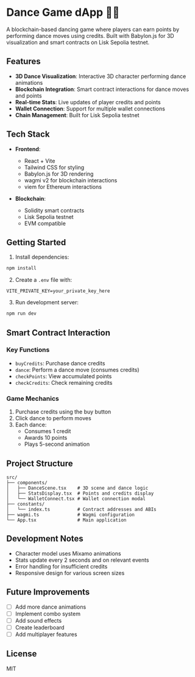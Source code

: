 # Dance Game dApp 🕺💃

A blockchain-based dancing game where players can earn points by performing dance moves using credits. Built with Babylon.js for 3D visualization and smart contracts on Lisk Sepolia testnet.

## Features

- **3D Dance Visualization**: Interactive 3D character performing dance animations
- **Blockchain Integration**: Smart contract interactions for dance moves and points
- **Real-time Stats**: Live updates of player credits and points
- **Wallet Connection**: Support for multiple wallet connections
- **Chain Management**: Built for Lisk Sepolia testnet

## Tech Stack

- **Frontend**:
  - React + Vite
  - Tailwind CSS for styling
  - Babylon.js for 3D rendering
  - wagmi v2 for blockchain interactions
  - viem for Ethereum interactions

- **Blockchain**:
  - Solidity smart contracts
  - Lisk Sepolia testnet
  - EVM compatible

## Getting Started

1. Install dependencies:
```bash
npm install
```

2. Create a `.env` file with:
```env
VITE_PRIVATE_KEY=your_private_key_here
```

3. Run development server:
```bash
npm run dev
```

## Smart Contract Interaction

### Key Functions

- `buyCredits`: Purchase dance credits
- `dance`: Perform a dance move (consumes credits)
- `checkPoints`: View accumulated points
- `checkCredits`: Check remaining credits

### Game Mechanics

1. Purchase credits using the buy button
2. Click dance to perform moves
3. Each dance:
   - Consumes 1 credit
   - Awards 10 points
   - Plays 5-second animation

## Project Structure

```
src/
├── components/
│   ├── DanceScene.tsx    # 3D scene and dance logic
│   ├── StatsDisplay.tsx  # Points and credits display
│   └── WalletConnect.tsx # Wallet connection modal
├── constants/
│   └── index.ts          # Contract addresses and ABIs
├── wagmi.ts              # Wagmi configuration
└── App.tsx               # Main application
```

## Development Notes

- Character model uses Mixamo animations
- Stats update every 2 seconds and on relevant events
- Error handling for insufficient credits
- Responsive design for various screen sizes

## Future Improvements

- [ ] Add more dance animations
- [ ] Implement combo system
- [ ] Add sound effects
- [ ] Create leaderboard
- [ ] Add multiplayer features

## License

MIT